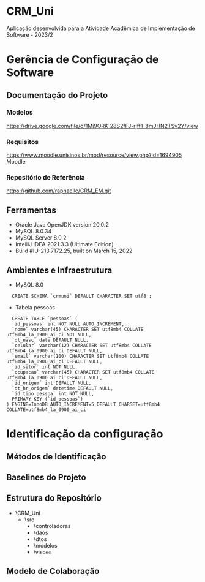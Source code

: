# CRM_Uni
Aplicação desenvolvida para a Atividade Acadêmica de Implementação de Software - 2023/2
# Gerência de Configuração de Software
## Documentação do Projeto
### Modelos
https://drive.google.com/file/d/1Mj9ORK-28S2fFJ-rjff1-8mJHN2TSv2Y/view
### Requisitos
https://www.moodle.unisinos.br/mod/resource/view.php?id=1694905
Moodle
### Repositório de Referência
https://github.com/raphaellc/CRM_EM.git
## Ferramentas
- Oracle Java OpenJDK version 20.0.2
- MySQL 8.0.34
- MySQL Server 8.0 2
- IntelliJ IDEA 2021.3.3 (Ultimate Edition)
- Build #IU-213.7172.25, built on March 15, 2022
## Ambientes e Infraestrutura
- MySQL 8.0
```
  CREATE SCHEMA `crmuni` DEFAULT CHARACTER SET utf8 ;
```
- Tabela pessoas
```
  CREATE TABLE `pessoas` (
  `id_pessoas` int NOT NULL AUTO_INCREMENT,
  `nome` varchar(45) CHARACTER SET utf8mb4 COLLATE utf8mb4_la_0900_ai_ci NOT NULL,
  `dt_nasc` date DEFAULT NULL,
  `celular` varchar(12) CHARACTER SET utf8mb4 COLLATE utf8mb4_la_0900_ai_ci DEFAULT NULL,
  `email` varchar(100) CHARACTER SET utf8mb4 COLLATE utf8mb4_la_0900_ai_ci DEFAULT NULL,
  `id_setor` int NOT NULL,
  `ocupacao` varchar(45) CHARACTER SET utf8mb4 COLLATE utf8mb4_la_0900_ai_ci DEFAULT NULL,
  `id_origem` int DEFAULT NULL,
  `dt_hr_origem` datetime DEFAULT NULL,
  `id_tipo_pessoa` int NOT NULL,
  PRIMARY KEY (`id_pessoas`)
) ENGINE=InnoDB AUTO_INCREMENT=5 DEFAULT CHARSET=utf8mb4 COLLATE=utf8mb4_la_0900_ai_ci
```
# Identificação da configuração
## Métodos de Identificação 
## Baselines do Projeto
## Estrutura do Repositório
- \CRM_Uni
  - \src
      - \controladoras
      - \daos
      - \dtos
      - \modelos
      - \visoes
## Modelo de Colaboração
    
